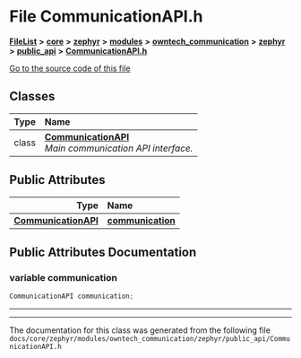 

# File CommunicationAPI.h



[**FileList**](files.md) **>** [**core**](dir_771164b9325b04f1442f7a3ffa8ecb89.md) **>** [**zephyr**](dir_09002e7ce91f09aeb040dfd1861a47f4.md) **>** [**modules**](dir_6d0fb8ab814c517e7f155fb837e32f72.md) **>** [**owntech\_communication**](dir_c4fe9b0224a9586dd317852c3c5604f8.md) **>** [**zephyr**](dir_ed8beaa694e779377b0049b01e5ade22.md) **>** [**public\_api**](dir_acc3fb8fb6f052bdbe10ff0fa1d04fcf.md) **>** [**CommunicationAPI.h**](CommunicationAPI_8h.md)

[Go to the source code of this file](CommunicationAPI_8h_source.md)


















## Classes

| Type | Name |
| ---: | :--- |
| class | [**CommunicationAPI**](classCommunicationAPI.md) <br>_Main communication API interface._  |






## Public Attributes

| Type | Name |
| ---: | :--- |
|  [**CommunicationAPI**](classCommunicationAPI.md) | [**communication**](#variable-communication)  <br> |












































## Public Attributes Documentation




### variable communication 

```C++
CommunicationAPI communication;
```




<hr>

------------------------------
The documentation for this class was generated from the following file `docs/core/zephyr/modules/owntech_communication/zephyr/public_api/CommunicationAPI.h`

